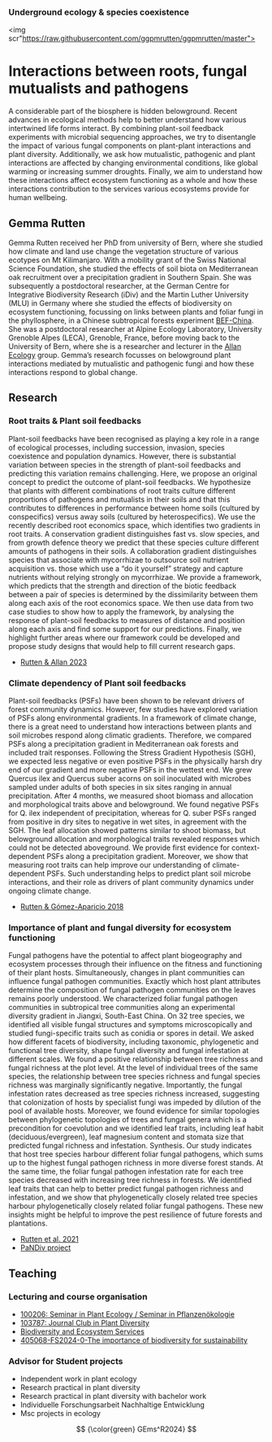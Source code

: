 ### Underground ecology & species coexistence
<img scr"https://raw.githubusercontent.com/ggpmrutten/ggpmrutten/master">
# Interactions between roots, fungal mutualists and pathogens  
A considerable part of the biosphere is hidden belowground. Recent advances in ecological methods help to better understand how various intertwined life forms interact. By combining plant-soil feedback experiments with microbial sequencing approaches, we try to disentangle the impact of various fungal components on plant-plant interactions and plant diversity. Additionally, we ask how mutualistic, pathogenic and plant interactions are affected by changing environmental conditions, like global warming or increasing summer droughts. Finally, we aim to understand how these interactions affect ecosystem functioning as a whole and how these interactions contribution to the services various ecosystems provide for human wellbeing. 

## Gemma Rutten
Gemma Rutten received her PhD from university of Bern, where she studied how climate and land use change the vegetation structure of various ecotypes on Mt Kilimanjaro. With a mobility grant of the Swiss National Science Foundation, she studied the effects of soil biota on Mediterranean oak recruitment over a precipitation gradient in Southern Spain. She was subsequently a postdoctoral researcher, at the German Centre for Integrative Biodiversity Research (iDiv) and the Martin Luther University (MLU) in Germany where she studied the effects of biodiversity on ecosystem functioning, focussing on links between plants and foliar fungi in the phyllosphere, in a Chinese subtropical forests experiment [BEF-China](https://bef-china.com/index.html).  She was a postdoctoral researcher at Alpine Ecology Laboratory, University Grenoble Alpes (LECA), Grenoble, France, before moving back to the University of Bern, where she is a researcher and lecturer in the [Allan Ecology](https://allanecology.com/) group. Gemma’s research focusses on belowground plant interactions mediated by mutualistic and pathogenic fungi and how these interactions respond to global change.

## Research
### Root traits & Plant soil feedbacks 
Plant-soil feedbacks have been recognised as playing a key role in a range of ecological processes, including succession, invasion, species coexistence and population dynamics. However, there is substantial variation between species in the strength of plant-soil feedbacks and predicting this variation remains challenging. Here, we propose an original concept to predict the outcome of plant-soil feedbacks. We hypothesize that plants with different combinations of root traits culture different proportions of pathogens and mutualists in their soils and that this contributes to differences in performance between home soils (cultured by conspecifics) versus away soils (cultured by heterospecifics). We use the recently described root economics space, which identifies two gradients in root traits. A conservation gradient distinguishes fast vs. slow species, and from growth defence theory we predict that these species culture different amounts of pathogens in their soils. A collaboration gradient distinguishes species that associate with mycorrhizae to outsource soil nutrient acquisition vs. those which use a “do it yourself” strategy and capture nutrients without relying strongly on mycorrhizae. We provide a framework, which predicts that the strength and direction of the biotic feedback between a pair of species is determined by the dissimilarity between them along each axis of the root economics space. We then use data from two case studies to show how to apply the framework, by analysing the response of plant-soil feedbacks to measures of distance and position along each axis and find some support for our predictions. Finally, we highlight further areas where our framework could be developed and propose study designs that would help to fill current research gaps.
- [Rutten & Allan 2023](https://doi.org/10.1007/s11104-023-05948-1)
  
### Climate dependency of Plant soil feedbacks
Plant-soil feedbacks (PSFs) have been shown to be relevant drivers of forest community dynamics. However, few studies have explored variation of PSFs along environmental gradients. In a framework of climate change, there is a great need to understand how interactions between plants and soil microbes respond along climatic gradients. Therefore, we compared PSFs along a precipitation gradient in Mediterranean oak forests and included trait responses. Following the Stress Gradient Hypothesis (SGH), we expected less negative or even positive PSFs in the physically harsh dry end of our gradient and more negative PSFs in the wettest end. We grew Quercus ilex and Quercus suber acorns on soil inoculated with microbes sampled under adults of both species in six sites ranging in annual precipitation. After 4 months, we measured shoot biomass and allocation and morphological traits above and belowground. We found negative PSFs for Q. ilex independent of precipitation, whereas for Q. suber PSFs ranged from positive in dry sites to negative in wet sites, in agreement with the SGH. The leaf allocation showed patterns similar to shoot biomass, but belowground allocation and morphological traits revealed responses which could not be detected aboveground. We provide first evidence for context-dependent PSFs along a precipitation gradient. Moreover, we show that measuring root traits can help improve our understanding of climate-dependent PSFs. Such understanding helps to predict plant soil microbe interactions, and their role as drivers of plant community dynamics under ongoing climate change.
- [Rutten & Gómez-Aparicio 2018](https://doi.org/10.1007/s11104-018-3567-z)

### Importance of plant and fungal diversity for ecosystem functioning 
Fungal pathogens have the potential to affect plant biogeography and ecosystem processes through their influence on the fitness and functioning of their plant hosts. Simultaneously, changes in plant communities can influence fungal pathogen communities. Exactly which host plant attributes determine the composition of fungal pathogen communities on the leaves remains poorly understood. We characterized foliar fungal pathogen communities in subtropical tree communities along an experimental diversity gradient in Jiangxi, South-East China. On 32 tree species, we identified all visible fungal structures and symptoms microscopically and studied fungi-specific traits such as conidia or spores in detail. We asked how different facets of biodiversity, including taxonomic, phylogenetic and functional tree diversity, shape fungal diversity and fungal infestation at different scales. We found a positive relationship between tree richness and fungal richness at the plot level. At the level of individual trees of the same species, the relationship between tree species richness and fungal species richness was marginally significantly negative. Importantly, the fungal infestation rates decreased as tree species richness increased, suggesting that colonization of hosts by specialist fungi was impeded by dilution of the pool of available hosts. Moreover, we found evidence for similar topologies between phylogenetic topologies of trees and fungal genera which is a precondition for coevolution and we identified leaf traits, including leaf habit (deciduous/evergreen), leaf magnesium content and stomata size that predicted fungal richness and infestation. Synthesis. Our study indicates that host tree species harbour different foliar fungal pathogens, which sums up to the highest fungal pathogen richness in more diverse forest stands. At the same time, the foliar fungal pathogen infestation rate for each tree species decreased with increasing tree richness in forests. We identified leaf traits that can help to better predict fungal pathogen richness and infestation, and we show that phylogenetically closely related tree species harbour phylogenetically closely related foliar fungal pathogens. These new insights might be helpful to improve the pest resilience of future forests and plantations.

- [Rutten et al. 2021](https://doi.org/10.1111/1365-2745.13620)
- [PaNDiv project](https://allanecology.com/projects/pandiv/)

## Teaching 
### Lecturing and course organisation
- [100206: Seminar in Plant Ecology / Seminar in Pflanzenökologie](https://ilias.unibe.ch/goto_ilias3_unibe_crs_3034684.html) 
- [103787: Journal Club in Plant Diversity](https://ilias.unibe.ch/goto_ilias3_unibe_crs_3036872.html)
- [Biodiversity and Ecosystem Services](https://jekyllrb.com/)
- [405068-FS2024-0-The importance of biodiversity for sustainability](https://www.ksl.unibe.ch/KSL/kurzansicht?2&stammNr=405068&semester=FS2024&lfdNr=0)

### Advisor for Student projects
- Independent work in plant ecology
- Research practical in plant diversity
- Research practical in plant diversity with bachelor work
- Individuelle Forschungsarbeit Nachhaltige Entwicklung
- Msc projects in ecology

$$ {\color{green} GEms^R2024} $$
 
